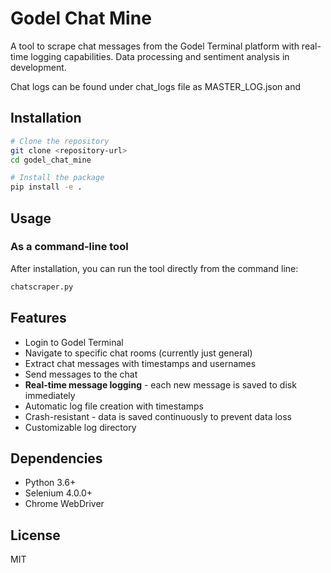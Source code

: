 # Godel Chat Mine

A tool to scrape chat messages from the Godel Terminal platform with real-time logging capabilities. Data processing and sentiment analysis in development.

Chat logs can be found under chat_logs file as MASTER_LOG.json and 

## Installation

```bash
# Clone the repository
git clone <repository-url>
cd godel_chat_mine

# Install the package
pip install -e .
```

## Usage

### As a command-line tool

After installation, you can run the tool directly from the command line:

```bash
chatscraper.py
```


## Features

- Login to Godel Terminal
- Navigate to specific chat rooms (currently just general)
- Extract chat messages with timestamps and usernames
- Send messages to the chat
- **Real-time message logging** - each new message is saved to disk immediately
- Automatic log file creation with timestamps
- Crash-resistant - data is saved continuously to prevent data loss
- Customizable log directory

## Dependencies

- Python 3.6+
- Selenium 4.0.0+
- Chrome WebDriver

## License

MIT 
